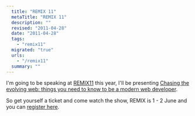 ```yaml
---
  title: "REMIX 11"
  metaTitle: "REMIX 11"
  description: ""
  revised: "2011-04-28"
  date: "2011-04-28"
  tags: 
    - "remix11"
  migrated: "true"
  urls: 
    - "/remix11"
  summary: ""
---
```

I'm going to be speaking at [REMIX11][1] this year, I'll be presenting [Chasing the evolving web: things you need to know to be a modern web developer][2].

So get yourself a ticket and come watch the show, REMIX is 1 - 2 June and you can [register here][3].


  [1]: http://www.noisetosignal.com.au/remix/
  [2]: http://www.noisetosignal.com.au/remix/sessions/
  [3]: https://isa.infosalons.com.au/remix11/remix11/start.asp